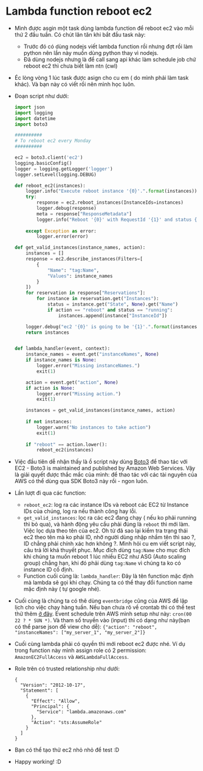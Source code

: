 # Lambda function reboot ec2

- Mình được asgin một task dùng lambda function để reboot ec2 vào mỗi thứ 2 đầu tuần. Có chút lăn tăn khi bắt đầu task này:
  - Trước đó có dùng nodejs viết lambda function rồi nhưng đợt rồi làm python nên lần này muốn dùng python thay vì nodejs.
  - Đã dùng nodejs nhưng là để call sang api khác làm schedule job chứ reboot ec2 thì chưa biết làm ntn (cwl)
- Éc lòng vòng 1 lúc task được asign cho cu em ( do mình phải làm task khác). Và bạn này có viết rồi nên mình học luôn. 
- Đoạn script như dưới:

  ```python
  import json
  import logging
  import datetime
  import boto3

  ##########
  # To reboot ec2 every Monday
  ##########

  ec2 = boto3.client('ec2')
  logging.basicConfig()
  logger = logging.getLogger('logger')
  logger.setLevel(logging.DEBUG)

  def reboot_ec2(instances):
      logger.info("Execute reboot instance '{0}'.".format(instances))
      try:
          response = ec2.reboot_instances(InstanceIds=instances)
          logger.debug(response)
          meta = response["ResponseMetadata"]
          logger.info("Reboot '{0}' with RequestId '{1}' and status {2}.".format(instances, meta["RequestId"],
                                                                                    meta["HTTPStatusCode"]))
      except Exception as error:
          logger.error(error)

  def get_valid_instances(instance_names, action):
      instances = []
      response = ec2.describe_instances(Filters=[
          {
              "Name": "tag:Name",
              "Values": instance_names
          }
      ])
      for reservation in response["Reservations"]:
          for instance in reservation.get("Instances"):
              status = instance.get("State", None).get("Name")
              if action == "reboot" and status == "running":
                  instances.append(instance["InstanceId"])

      logger.debug("ec2 '{0}' is going to be '{1}'.".format(instances, action))
      return instances


  def lambda_handler(event, context):
      instance_names = event.get("instanceNames", None)
      if instance_names is None:
          logger.error("Missing instanceNames.")
          exit(1)

      action = event.get("action", None)
      if action is None:
          logger.error("Missing action.")
          exit(1)

      instances = get_valid_instances(instance_names, action)
      
      if not instances:
          logger.warn("No instances to take action")
          exit(1)
      
      if "reboot" == action.lower():
          reboot_ec2(instances)
  ```

- Việc đầu tiên dễ nhận thấy là ồ script này dùng [Boto3](https://github.com/boto/boto3) để thao tác với EC2 - Boto3 is maintained and published by Amazon Web Services. Vậy là giải quyết được thắc mắc của mình: để thao tác với các tài nguyên của AWS có thể dùng qua SDK Boto3 này rồi - ngon luôn.

- Lần lượt đi qua các function:
  - `reboot_ec2`: log ra các instance IDs và reboot các EC2 từ Instance IDs của chúng, log ra nếu thành công hay lỗi.
  - `get_valid_instances`: lọc ra các ec2 đang chạy ( nếu ko phải running thì bỏ qua), và hành động yêu cầu phải đúng là `reboot` thì mới làm. Việc lọc dựa theo tên của ec2. Oh từ đã sao lại kiểm tra trạng thái ec2 theo tên mà ko phải ID, nhỡ người dùng nhập nhầm tên thì sao ?, ID chẳng phải chính xác hơn không ?. Mình hỏi cu em viết script này, câu trả lời khá thuyết phục. Mục đích dùng `tag:Name` cho mục đích khi chúng ta muốn reboot 1 lúc nhiều EC2 như ASG (Auto scaling group) chẳng hạn, khi đó phải dùng `tag:Name` vì chúng ta ko có instance ID cố định.
  - Function cuối cùng là: `lambda_handler`: Đây là tên function mặc định mà lambda sẽ gọi khi chạy. Chúng ta có thể thay đổi function name mặc định này ( tự google nhé).

- Cuối cùng là chúng ta có thê dùng `eventbridge` cũng của AWS để lập lịch cho việc chạy hàng tuần. Nếu bạn chưa rõ về crontab thì có thể test thử thêm [ở đây](https://crontab.guru/). Event schedule trên AWS mình setup như này: `cron(00 22 ? * SUN *)`. Và tham số truyền vào (input) thì có dạng như này(bạn có thể parse json để view cho dễ): `{"action": "reboot", "instanceNames": ["my_server_1", "my_server_2"]}`

- Cuối cùng lambda phải có quyền thì mới reboot ec2 được nhé. Ví dụ trong function này mình assign role có 2 permission: `AmazonEC2FullAccess` và `AWSLambdaFullAccess`.

- Role trên có trusted relationship như dưới:
  ```
  {
    "Version": "2012-10-17",
    "Statement": [
      {
        "Effect": "Allow",
        "Principal": {
          "Service": "lambda.amazonaws.com"
        },
        "Action": "sts:AssumeRole"
      }
    ]
  }
  ```
- Bạn có thể tạo thử ec2 nhỏ nhỏ để test :D

- Happy working! :D